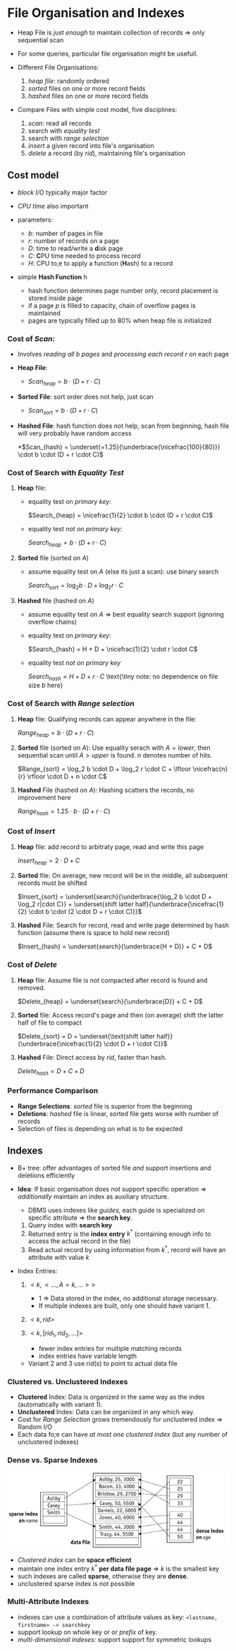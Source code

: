 # File Organisation and Indexes

* Heap File is _just enough_ to maintain collection of records => only sequential scan
* For some queries, particular file organisation might be usefull.
* Different File Organisations:

    1. _heap file_: randomly ordered
    2. _sorted_ files on one or more record fields
    3. _hashed_ files on one or more record fields
    
* Compare Files with simple cost model, five disciplines:

    1. _scan_: read all records
    2. search with _equality test_
    3. search with _range selection_
    4. _insert_ a given record into file's organisation
    5. _delete_ a record (by $rid$), maintaining file's organisation
    
## Cost model

* _block I/O_ typically major factor
* _CPU time_ also important
* parameters:

    * _b_: number of pages in file
    * _r_: number of records on a page
    * _D_: time to read/write a **d**isk page
    * _C_: **C**PU time needed to process record
    * _H_: CPU to,e to apply a function (**H**ash) to a record

* simple **Hash Function** h

    * hash function determines page number only, record placement is stored inside page
    * if a page $p$ is filled to capacity, chain of overflow pages is maintained
    * pages are typically filled up to $80\%$ when heap file is initialized

### Cost of _Scan_:

* Involves _reading all $b$ pages_ and _processing each record $r$_ on each page
* **Heap File**:

    * $Scan_{heap} = b\cdot (D + r \cdot C)$
    
* **Sorted File**: sort order does not help, just scan

    * $Scan_{sort} = b \cdot (D + r \cdot C)$

* **Hashed File**: hash function does not help, scan from beginning, hash file will very probably have random access

    *$Scan_{hash} = \underset{=1.25}{\underbrace{\nicefrac{100}{80}}} \cdot b \cdot (D + r \cdot C)$

### Cost of Search with _Equality Test_

1. **Heap** file:

    * equality test on _primary key_:
    
        $Search_{heap} = \nicefrac{1}{2} \cdot b \cdot (D + r \cdot C)$
    
    * equality test _not on primary key_:
    
        $Search_{heap} = b \cdot (D + r \cdot C)$

2. **Sorted** file (sorted on _A_)

    * assume equality test on _A_ (else its just a scan): use binary search
    
        $Search_{sort} = \log_2 b \cdot D + \log_2 r \cdot C$

3. **Hashed** file (hashed on _A_)

    * assume equality test on _A_ => best equality search support (ignoring overflow chains)
    
    * equality test on _primary key_:
    
        $Search_{hash} = H + D + \nicefrac{1}{2} \cdot r \cdot C$
    
    * equality test _not on primary key_
    
        $Search_{hash} = H + D + r \cdot C$ \text{\tiny note: no dependence on file size $b$ here}

### Cost of Search with _Range selection_

1. **Heap** file: Qualifying records can appear anywhere in the file:

    $Range_{heap} = b \cdot (D + r \cdot C)$
    
2. **Sorted** file (sorted on _A_): Use equality serach with $A=lower$, then sequential scan until $A>upper$ is found. $n$ denotes number of hits.

    $Range_{sort} = \log_2 b \cdot D + \log_2 r \cdot C + \lfloor \nicefrac{n}{r} \rfloor \cdot D + n \cdot C$

3. **Hashed** File (hashed on _A_): Hashing scatters the records, no improvement here

    $Range_{hash} = 1.25 \cdot b \cdot (D + r \cdot C)$
    
### Cost of _Insert_

1. **Heap** file: add record to arbitraty page, read and write this page

    $Insert_{heap} = 2 \cdot D + C$
    
2. **Sorted** file: On average, new record will be in the middle, all subsequent records must be shifted

    $Insert_{sort} = \underset{search}{\underbrace{\log_2 b \cdot D + \log_2 r|cdot C}} + \underset{shift latter half}{\underbrace{\nicefrac{1}{2} \cdot b \cdot (2 \cdot D + r \cdot C)}}$

3. **Hashed** File: Search for record, read and write page determined by hash function (assume there is space to hold new record)

    $Insert_{hash} = \underset{search}{\underbrace{H + D}} + C + D$
    
### Cost of _Delete_

1. **Heap** file: Assume file is not compacted after record is found and removed.

    $Delete_{heap} = \underset{search}{\underbrace{D}} + C + D$
    
2. **Sorted** file: Access record's page and then (on average) shift the latter half of file to compact

    $Delete_{sort} = D + \underset{\text{shift latter half}}{\underbrace{\nicefrac{1}{2} \cdot D + r \cdot C}}$

3. **Hashed** File: Direct access by $rid$, faster than hash.

    $Delete_{hash} = D + C + D$

### Performance Comparison

* **Range Selections**: _sorted_ file is superior from the beginning
* **Deletions**: _hashed_ file is linear, sorted file gets worse with number of records
* Selection of files is depending on what is to be expected

## Indexes

* B+ tree: offer advantages of sorted file _and_ support insertions and deletions efficiently
* **Idea**: If basic organisation does not support specific operation => _additionally_ maintain an index as auxiliary structure.

    * DBMS uses indexes like _guides_, each guide is specialized on specific attribute => the **search key**.
    1. Query index with **search key**
    2. Returned entry is the **index entry** $k^*$ (containing enough info to access the actual record in the file)
    3. Read actual record by using information from $k^*$, record will have an attribute with value $k$
    
* Index Entries:

    1. $<k, <\dots, A=k, \dots>>$
    
        * 1 => Data stored in the index, no additional storage necessary.
        * If multiple indexes are built, only one should have variant 1.
    
    2. $<k, rid>$
    3. $<k, [rid_1, rid_2, \dots]>$
    
        * fewer index entries for multiple matching records
        * index entries have variable length
    
    * Variant 2 and 3 use $rid$(s) to point to actual data file

### Clustered vs. Unclustered Indexes

* **Clustered** Index: Data is organized in the same way as the index (automatically with variant 1).
* **Unclustered** Index: Data can be organized in any which way.
* Cost for _Range Selection_ grows tremendously for unclustered index => Random I/O
* Each data fo;e can have _at most one clustered index_ (but any number of unclustered indexes)

### Dense vs. Sparse Indexes

![Dense vs. Sparse](images/DenseSparseIndex.png)

* _Clustered index_ can be **space efficient**
* maintain one index entry $k^*$ **per data file page** => $k$ is the smallest key
* such indexes are called **sparse**, otherwise they are **dense**.
* unclustered sparse index is not possible

### Multi-Attribute Indexes

* indexes can use a combination of attribute values as key: ```<lastname, firstname> -> searchkey```
* support lookup on whole key or or _prefix_ of key.
* _multi-dimensional indexes_: support support for symmetric lookups
